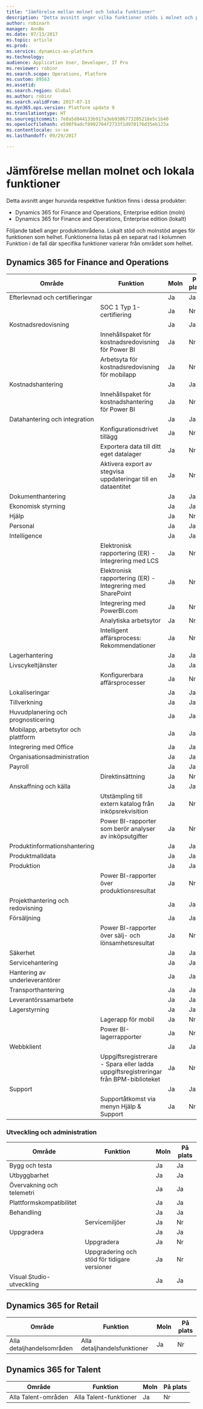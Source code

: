 ```yaml
---
title: "Jämförelse mellan molnet och lokala funktioner"
description: "Detta avsnitt anger vilka funktioner stöds i molnet och på plats."
author: robinarh
manager: AnnBe
ms.date: 07/13/2017
ms.topic: article
ms.prod: 
ms.service: dynamics-ax-platform
ms.technology: 
audience: Application User, Developer, IT Pro
ms.reviewer: robinr
ms.search.scope: Operations, Platform
ms.custom: 89563
ms.assetid: 
ms.search.region: Global
ms.author: robinr
ms.search.validFrom: 2017-07-13
ms.dyn365.ops.version: Platform update 9
ms.translationtype: HT
ms.sourcegitcommit: 7e0a5d044133b917a3eb9386773205218e5c1b40
ms.openlocfilehash: e590f9adcf8992704f2733f1d970176d35eb123a
ms.contentlocale: sv-se
ms.lasthandoff: 09/29/2017

---
```


# <a name="cloud-and-on-premises-feature-comparison"></a>Jämförelse mellan molnet och lokala funktioner

Detta avsnitt anger huruvida respektive funktion finns i dessa produkter:

+ Dynamics 365 for Finance and Operations, Enterprise edition (moln)
+ Dynamics 365 for Finance and Operations, Enterprise edition (lokalt)

Följande tabell anger produktområdena. Lokalt stöd och molnstöd anges för funktionen som helhet. Funktionerna listas på en separat rad i kolumnen Funktion i de fall där specifika funktioner varierar från området som helhet.

## <a name="dynamics-365-for-finance-and-operations"></a>Dynamics 365 for Finance and Operations

| Område | Funktion | Moln | På plats|
|---|---|---|---|
| Efterlevnad och certifieringar | | Ja | Ja |
| | SOC 1 Typ 1-certifiering| Ja | Nr |
| Kostnadsredovisning | | Ja | Ja |
| | Innehållspaket för kostnadsredovisning för Power BI| Ja | Nr |
| | Arbetsyta för kostnadsredovisning för mobilapp| Ja | Nr |
| Kostnadshantering| | Ja | Ja |
| | Innehållspaket för kostnadshantering för Power BI | Ja | Nr |
| Datahantering och integration| | Ja | Ja |
| | Konfigurationsdrivet tillägg| Ja | Nr |
| | Exportera data till ditt eget datalager| Ja | Nr |
| | Aktivera export av stegvisa uppdateringar till en dataentitet | Ja | Nr |
| Dokumenthantering| | Ja| Ja |
| Ekonomisk styrning|  | Ja | Ja |
| Hjälp| | Ja | Nr |
| Personal | | Ja | Ja |
| Intelligence| | Ja | Ja |
| | Elektronisk rapportering (ER) - Integrering med LCS | Ja | Nr|
| | Elektronisk rapportering (ER) - Integrering med SharePoint | Ja | Nr|
| | Integrering med PowerBI.com| Ja | Nr |
| | Analytiska arbetsytor | Ja | Nr |
| | Intelligent affärsprocess: Rekommendationer| Ja | Nr |
| Lagerhantering| | Ja | Ja |
| Livscykeltjänster| | Ja | Ja |
| | Konfigurerbara affärsprocesser | Ja | Nr |
| Lokaliseringar| | Ja | Ja |
| Tillverkning| | Ja | Ja |
| Huvudplanering och prognosticering| | Ja | Ja |
| Mobilapp, arbetsytor och plattform  | | Ja | Ja |
| Integrering med Office| | Ja | Ja |
| Organisationsadministration | | Ja | Ja |
| Payroll|  | Ja | Ja |
| | Direktinsättning| Ja | Nr |
| Anskaffning och källa| | Ja | Ja |
| | Utstämpling till extern katalog från inköpsrekvisition| Ja | Nr |
| | Power BI-rapporter som berör analyser av inköpsutgifter| Ja | Nr |
| Produktinformationshantering | | Ja | Ja |
| Produktmalldata| | Ja | Ja|
| Produktion | | Ja | Ja |
| | Power BI-rapporter över produktionsresultat| Ja | Nr |
| Projekthantering och redovisning|  | Ja | Ja |
| Försäljning| | Ja | Ja |
| | Power BI-rapporter över sälj- och lönsamhetsresultat| Ja | Nr |
| Säkerhet | | Ja | Ja |
| Servicehantering| | Ja | Ja |
| Hantering av underleverantörer| | Ja | Ja |
| Transporthantering| | Ja | Ja |
| Leverantörssamarbete| | Ja | Ja|
| Lagerstyrning| | Ja | Ja |
| | Lagerapp för mobil| Ja | Nr |
| | Power BI-lagerrapporter| Ja | Nr |
| Webbklient | | Ja | Ja |
| | Uppgiftsregistrerare - Spara eller ladda uppgiftsregistreringar från BPM-biblioteket| Ja | Nr |
| Support | | Ja | Ja |
| | Supportåtkomst via menyn Hjälp & Support| Ja | Nr |

### <a name="development-and-administration"></a>Utveckling och administration

| Område | Funktion | Moln | På plats|
|---|---|---|---|
| Bygg och testa | | Ja | Ja |
| Utbyggbarhet|  | Ja | Ja |
| Övervakning och telemetri  || Ja | Ja |
| Plattformskompatibilitet  || Ja | Ja |
| Behandling | | Ja | Ja |
| | Servicemiljöer | Ja | Nr |
| Uppgradera | | Ja | Ja |
| | Uppgradera | Ja | Nr |
| | Uppgradering och stöd för tidigare versioner | Ja | Nr |
| Visual Studio-utveckling |  | Ja | Ja |


## <a name="dynamics-365-for-retail"></a>Dynamics 365 for Retail 

| Område | Funktion | Moln | På plats|
|---|---|---|---|
| Alla detaljhandelsområden | Alla detaljhandelsfunktioner | Ja | Nr |

## <a name="dynamics-365-for-talent"></a>Dynamics 365 for Talent

| Område | Funktion | Moln | På plats|
|---|---|---|---|
| Alla Talent-områden | Alla Talent-funktioner | Ja | Nr |




